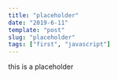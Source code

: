 ```yaml
---
title: "placeholder"
date: "2019-6-11"
template: "post"
slug: "placeholder"
tags: ["first", "javascript"]
---
```


this is a placeholder